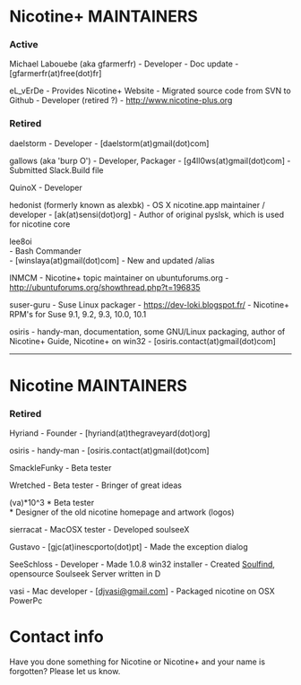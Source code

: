 # Nicotine+ MAINTAINERS

### Active

Michael Labouebe (aka gfarmerfr)
	- Developer
	- Doc update
	- [gfarmerfr(at)free(dot)fr]

eL_vErDe
	- Provides Nicotine+ Website
	- Migrated source code from SVN to Github
	- Developer (retired ?)
	- http://www.nicotine-plus.org

### Retired

daelstorm
	- Developer
	- [daelstorm(at)gmail(dot)com]

gallows (aka 'burp O')
	- Developer, Packager
	- [g4ll0ws(at)gmail(dot)com]
	- Submitted Slack.Build file

QuinoX
	- Developer

hedonist (formerly known as alexbk)
	- OS X nicotine.app maintainer / developer
	- [ak(at)sensi(dot)org]
	- Author of original pyslsk, which is used for nicotine core

lee8oi		
	- Bash Commander		
	- [winslaya(at)gmail(dot)com]
	- New and updated /alias

INMCM
	- Nicotine+ topic maintainer on ubuntuforums.org
	- http://ubuntuforums.org/showthread.php?t=196835

suser-guru
    - Suse Linux packager
    - https://dev-loki.blogspot.fr/
    - Nicotine+ RPM's for Suse 9.1, 9.2, 9.3, 10.0, 10.1

osiris
	- handy-man, documentation, some GNU/Linux packaging, author of Nicotine+ Guide, Nicotine+ on win32
	- [osiris.contact(at)gmail(dot)com]

---

# Nicotine MAINTAINERS

### Retired

Hyriand
	- Founder
	- [hyriand(at)thegraveyard(dot)org]

osiris
	- handy-man
	- [osiris.contact(at)gmail(dot)com]

SmackleFunky
	- Beta tester

Wretched
	- Beta tester
	- Bringer of great ideas

(va)\*10^3
	* Beta tester		
	* Designer of the old nicotine homepage and artwork (logos)

sierracat
	- MacOSX tester
	- Developed soulseeX

Gustavo
	- [gjc(at)inescporto(dot)pt]
	- Made the exception dialog

SeeSchloss
	- Developer
	- Made 1.0.8 win32 installer
	- Created [Soulfind](http://seeschloss.org/soulfind.html), opensource Soulseek Server written in D

vasi
	- Mac developer
	- [djvasi@gmail.com]
	- Packaged nicotine on OSX PowerPc


# Contact info
Have you done something for Nicotine or Nicotine+ and your name is forgotten?
Please let us know.
